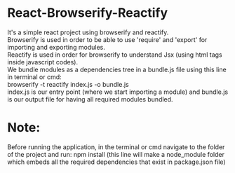 # React-Browserify-Reactify<br />
It's a simple react project using browserify and reactify.<br />
Browserify is used in order to be able to use 'require' and 'export' for importing and exporting modules.<br />
Reactify is used in order for browserify to understand Jsx (using html tags inside javascript codes).<br />
We bundle modules as a dependencies tree in a bundle.js file using this line in terminal or cmd: <br />browserify -t reactify index.js -o bundle.js<br />
index.js is our entry point (where we start importing a module) and bundle.js is our output file for having all required modules bundled.<br />

# Note:
Before running the application, in the terminal or cmd navigate to the folder of the project and run: npm install (this line will make a node_module folder which embeds all the required dependencies that exist in package.json file)
